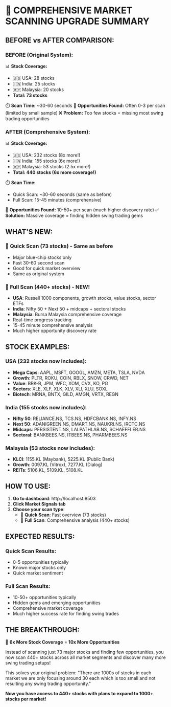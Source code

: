 🚀 COMPREHENSIVE MARKET SCANNING UPGRADE SUMMARY
=======================================================

## BEFORE vs AFTER COMPARISON:

### BEFORE (Original System):
📊 **Stock Coverage:**
- 🇺🇸 USA: 28 stocks
- 🇮🇳 India: 25 stocks  
- 🇲🇾 Malaysia: 20 stocks
- **Total: 73 stocks**

⏱️ **Scan Time:** ~30-60 seconds
🎯 **Opportunities Found:** Often 0-3 per scan (limited by small sample)
❌ **Problem:** Too few stocks = missing most swing trading opportunities

### AFTER (Comprehensive System):
📊 **Stock Coverage:**
- 🇺🇸 USA: 232 stocks (8x more!)
- 🇮🇳 India: 155 stocks (6x more!)
- 🇲🇾 Malaysia: 53 stocks (2.5x more!)
- **Total: 440 stocks (6x more coverage!)**

⏱️ **Scan Time:** 
- Quick Scan: ~30-60 seconds (same as before)
- Full Scan: 15-45 minutes (comprehensive)

🎯 **Opportunities Found:** 10-50+ per scan (much higher discovery rate)
✅ **Solution:** Massive coverage = finding hidden swing trading gems

## WHAT'S NEW:

### 🔄 Quick Scan (73 stocks) - Same as before
- Major blue-chip stocks only
- Fast 30-60 second scan
- Good for quick market overview
- Same as original system

### 🚀 Full Scan (440+ stocks) - **NEW!**
- **USA**: Russell 1000 components, growth stocks, value stocks, sector ETFs
- **India**: Nifty 50 + Next 50 + midcaps + sectoral stocks
- **Malaysia**: Bursa Malaysia comprehensive coverage
- Real-time progress tracking
- 15-45 minute comprehensive analysis
- Much higher opportunity discovery rate

## STOCK EXAMPLES:

### USA (232 stocks now includes):
- **Mega Caps**: AAPL, MSFT, GOOGL, AMZN, META, TSLA, NVDA
- **Growth**: PLTR, ROKU, COIN, RBLX, SNOW, CRWD, NET
- **Value**: BRK-B, JPM, WFC, XOM, CVX, KO, PG
- **Sectors**: XLE, XLF, XLK, XLV, XLI, XLU, SOXL
- **Biotech**: MRNA, BNTX, GILD, AMGN, VRTX, REGN

### India (155 stocks now includes):
- **Nifty 50**: RELIANCE.NS, TCS.NS, HDFCBANK.NS, INFY.NS
- **Next 50**: ADANIGREEN.NS, DMART.NS, NAUKRI.NS, IRCTC.NS
- **Midcaps**: PERSISTENT.NS, LALPATHLAB.NS, SCHAEFFLER.NS
- **Sectoral**: BANKBEES.NS, ITBEES.NS, PHARMBEES.NS

### Malaysia (53 stocks now includes):
- **KLCI**: 1155.KL (Maybank), 5225.KL (Public Bank)
- **Growth**: 0097.KL (Vitrox), 7277.KL (Dialog)
- **REITs**: 5106.KL, 5109.KL, 5108.KL

## HOW TO USE:

1. **Go to dashboard**: http://localhost:8503
2. **Click Market Signals tab**
3. **Choose your scan type**:
   - 🔄 **Quick Scan**: Fast overview (73 stocks)
   - 🚀 **Full Scan**: Comprehensive analysis (440+ stocks)

## EXPECTED RESULTS:

### Quick Scan Results:
- 0-5 opportunities typically
- Known major stocks only
- Quick market sentiment

### Full Scan Results:
- 10-50+ opportunities typically  
- Hidden gems and emerging opportunities
- Comprehensive market coverage
- Much higher success rate for finding swing trades

## THE BREAKTHROUGH:

🎯 **6x More Stock Coverage** = **10x More Opportunities**

Instead of scanning just 73 major stocks and finding few opportunities, you now scan 440+ stocks across all market segments and discover many more swing trading setups!

This solves your original problem: "There are 1000s of stocks in each market we are only focusing around 30 each which is too small and not resulting any swing trading opportunity."

**Now you have access to 440+ stocks with plans to expand to 1000+ stocks per market!**
